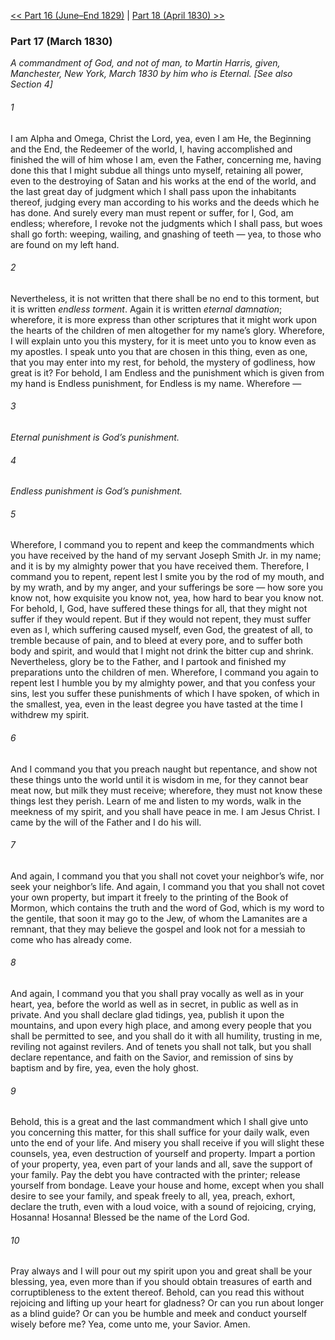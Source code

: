[<< Part 16 (June–End 1829)](Part%2016%20(June–End%201829).md)  |  [Part 18 (April 1830) >>](Part%2018%20(April%201830).md)

### Part 17 (March 1830)

*A commandment of God, and not of man, to Martin Harris, given, Manchester, New York, March 1830 by him who is Eternal. [See also Section 4]*

###### 1
I am Alpha and Omega, Christ the Lord, yea, even I am He, the Beginning and the End, the Redeemer of the world, I, having accomplished and finished the will of him whose I am, even the Father, concerning me, having done this that I might subdue all things unto myself, retaining all power, even to the destroying of Satan and his works at the end of the world, and the last great day of judgment which I shall pass upon the inhabitants thereof, judging every man according to his works and the deeds which he has done. And surely every man must repent or suffer, for I, God, am endless; wherefore, I revoke not the judgments which I shall pass, but woes shall go forth: weeping, wailing, and gnashing of teeth — yea, to those who are found on my left hand.

###### 2
Nevertheless, it is not written that there shall be no end to this torment, but it is written *endless torment*. Again it is written *eternal damnation*; wherefore, it is more express than other scriptures that it might work upon the hearts of the children of men altogether for my name’s glory. Wherefore, I will explain unto you this mystery, for it is meet unto you to know even as my apostles. I speak unto you that are chosen in this thing, even as one, that you may enter into my rest, for behold, the mystery of godliness, how great is it? For behold, I am Endless and the punishment which is given from my hand is Endless punishment, for Endless is my name. Wherefore —

###### 3

*Eternal punishment is God’s punishment.*


###### 4

*Endless punishment is God’s punishment.*


###### 5
Wherefore, I command you to repent and keep the commandments which you have received by the hand of my servant Joseph Smith Jr. in my name; and it is by my almighty power that you have received them. Therefore, I command you to repent, repent lest I smite you by the rod of my mouth, and by my wrath, and by my anger, and your sufferings be sore — how sore you know not, how exquisite you know not, yea, how hard to bear you know not. For behold, I, God, have suffered these things for all, that they might not suffer if they would repent. But if they would not repent, they must suffer even as I, which suffering caused myself, even God, the greatest of all, to tremble because of pain, and to bleed at every pore, and to suffer both body and spirit, and would that I might not drink the bitter cup and shrink. Nevertheless, glory be to the Father, and I partook and finished my preparations unto the children of men. Wherefore, I command you again to repent lest I humble you by my almighty power, and that you confess your sins, lest you suffer these punishments of which I have spoken, of which in the smallest, yea, even in the least degree you have tasted at the time I withdrew my spirit.

###### 6
And I command you that you preach naught but repentance, and show not these things unto the world until it is wisdom in me, for they cannot bear meat now, but milk they must receive; wherefore, they must not know these things lest they perish. Learn of me and listen to my words, walk in the meekness of my spirit, and you shall have peace in me. I am Jesus Christ. I came by the will of the Father and I do his will.

###### 7
And again, I command you that you shall not covet your neighbor’s wife, nor seek your neighbor’s life. And again, I command you that you shall not covet your own property, but impart it freely to the printing of the Book of Mormon, which contains the truth and the word of God, which is my word to the gentile, that soon it may go to the Jew, of whom the Lamanites are a remnant, that they may believe the gospel and look not for a messiah to come who has already come.

###### 8
And again, I command you that you shall pray vocally as well as in your heart, yea, before the world as well as in secret, in public as well as in private. And you shall declare glad tidings, yea, publish it upon the mountains, and upon every high place, and among every people that you shall be permitted to see, and you shall do it with all humility, trusting in me, reviling not against revilers. And of tenets you shall not talk, but you shall declare repentance, and faith on the Savior, and remission of sins by baptism and by fire, yea, even the holy ghost.

###### 9
Behold, this is a great and the last commandment which I shall give unto you concerning this matter, for this shall suffice for your daily walk, even unto the end of your life. And misery you shall receive if you will slight these counsels, yea, even destruction of yourself and property. Impart a portion of your property, yea, even part of your lands and all, save the support of your family. Pay the debt you have contracted with the printer; release yourself from bondage. Leave your house and home, except when you shall desire to see your family, and speak freely to all, yea, preach, exhort, declare the truth, even with a loud voice, with a sound of rejoicing, crying, Hosanna! Hosanna! Blessed be the name of the Lord God.

###### 10
Pray always and I will pour out my spirit upon you and great shall be your blessing, yea, even more than if you should obtain treasures of earth and corruptibleness to the extent thereof. Behold, can you read this without rejoicing and lifting up your heart for gladness? Or can you run about longer as a blind guide? Or can you be humble and meek and conduct yourself wisely before me? Yea, come unto me, your Savior. Amen.